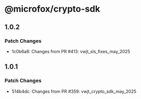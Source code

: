 # @microfox/crypto-sdk

## 1.0.2

### Patch Changes

- 1c0b6a8: Changes from PR #413: vwjt_sls_fixes_may_2025

## 1.0.1

### Patch Changes

- 514b4dc: Changes from PR #359: vwjt_crypto_sdk_may_2025
